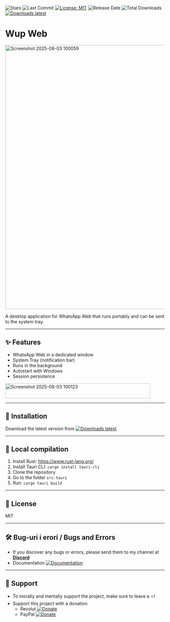 ![Stars](https://img.shields.io/github/stars/eoliann/wup-web?style=flat-square)
![Last Commit](https://img.shields.io/github/last-commit/eoliann/wup-web?style=flat-square)
[![License: MIT](https://img.shields.io/badge/License-MIT-green.svg)](LICENSE.md)
![Release Date](https://img.shields.io/github/release-date/eoliann/wup-web?style=flat-square)
![Total Downloads](https://img.shields.io/github/downloads/eoliann/wup-web/total?style=flat-square)
[![Downloads latest](https://img.shields.io/github/downloads/eoliann/wup-web/latest/total?style=flat-square)](https://github.com/eoliann/wup-web/releases/latest/download/wup-web.exe)

# Wup Web

<img width="1202" height="832" alt="Screenshot 2025-08-03 100059" src="https://github.com/user-attachments/assets/ac34e84e-166d-4e46-aebd-b1bdccc910ee" />

A desktop application for WhatsApp Web that runs portably and can be sent to the system tray.

---

## ✨ Features

- WhatsApp Web in a dedicated window
- System Tray (notification bar)
- Runs in the background
- Autostart with Windows
- Session persistence

<img width="458" height="47" alt="Screenshot 2025-08-03 100123" src="https://github.com/user-attachments/assets/a44ce655-8ae3-4559-8856-7ad24ccd3e30" />

---

## 🚀 Installation

Download the latest version from [![Downloads latest](https://img.shields.io/github/downloads/eoliann/wup-web/latest/total?style=flat-square)](https://github.com/eoliann/wup-web/releases/latest/download/whatsapp-web-tray.exe)

---

## 🔧 Local compilation

1. Install Rust: https://www.rust-lang.org/
2. Install Tauri CLI: `cargo install tauri-cli`
3. Clone the repository
4. Go to the folder `src-tauri`
5. Run: `cargo tauri build`

---

## 📄 License

MIT

---

## 🛠 Bug-uri i erori / Bugs and Errors
- If you discover any bugs or errors, please send them to my channel at **[Discord](https://discord.com/channels/977086560782663680/1416056622069055580)**
- Documentation <a href="https://discord.com/channels/977086560782663680/1416056737047253156" target="_blank"><img src="https://img.shields.io/badge/documentation-available-blue?logo=readthedocs" alt="Documentation"/></a>

---

## 💖 Support
- To morally and mentally support the project, make sure to leave a ⭐️!
- Support this project with a donation
  - Revolut [![Donate](https://img.shields.io/badge/Donate-Revolut-purple)](http://revolut.me/adriannm9)
  - PayPal [![Donate](https://img.shields.io/badge/Donate-PayPal-blue)](https://www.paypal.com/donate/?hosted_button_id=U9XAX3XBTU67G)

